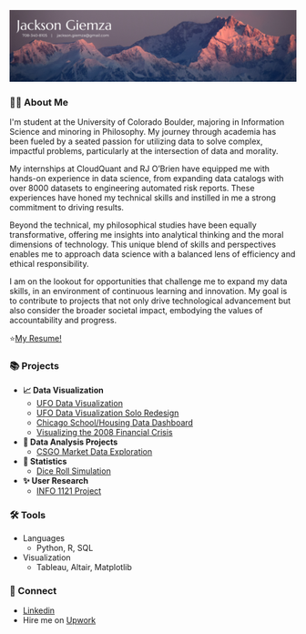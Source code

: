 ![Banner](https://github.com/JacksonGiemza/JacksonGiemza/blob/main/Jackson%20Giemza.png)

### 🙋‍♂️ About Me

I'm student at the University of Colorado Boulder, majoring in Information Science and minoring in Philosophy. My journey through academia has been fueled by a seated passion for utilizing data to solve complex, impactful problems, particularly at the intersection of data and morality.

My internships at CloudQuant and RJ O’Brien have equipped me with hands-on experience in data science, from expanding data catalogs with over 8000 datasets to engineering automated risk reports. These experiences have honed my technical skills and instilled in me a strong commitment to driving results.

Beyond the technical, my philosophical studies have been equally transformative, offering me insights into analytical thinking and the moral dimensions of technology. This unique blend of skills and perspectives enables me to approach data science with a balanced lens of efficiency and ethical responsibility.

I am on the lookout for opportunities that challenge me to expand my data skills, in an environment of continuous learning and innovation. My goal is to contribute to projects that not only drive technological advancement but also consider the broader societal impact, embodying the values of accountability and progress.

⭐[My Resume!](https://github.com/JacksonGiemza/JacksonGiemza/blob/main/Jackson_Giemza_Resume_2024.pdf)

### 📚 Projects

- <b>📈 Data Visualization</b>
  - [UFO Data Visualization](https://github.com/JacksonGiemza/ufo-data-vis-4602)
  - [UFO Data Visualization Solo Redesign](https://github.com/JacksonGiemza/info4602-final-solo-redesign)
  - [Chicago School/Housing Data Dashboard](https://github.com/JacksonGiemza/chi-data-dashboard)
  - [Visualizing the 2008 Financial Crisis](https://github.com/JacksonGiemza/2008-financial-crisis-visualizations)
- <b>🔎 Data Analysis Projects</b>
  - [CSGO Market Data Exploration](https://github.com/JacksonGiemza/csgo_market_data_analysis) 
- <b>🧪 Statistics</b>
  - [Dice Roll Simulation](https://github.com/JacksonGiemza/dice-roll-simulator)
- <b>✨ User Research</b>
  - [INFO 1121 Project](https://github.com/JacksonGiemza/info1121_project) 

### 🛠 Tools
- Languages
  - Python, R, SQL
- Visualization
  - Tableau, Altair, Matplotlib
  
### 👋 Connect

- [Linkedin](https://www.linkedin.com/in/jackson-giemza/)
- Hire me on [Upwork](https://www.upwork.com/freelancers/~019a597cca50b0200d)

<!--


Here are some ideas to get you started:

- 🔭 I’m currently working on ...
- 🌱 I’m currently learning ...
- 👯 I’m looking to collaborate on ...
- 🤔 I’m looking for help with ...
- 💬 Ask me about ...
- 📫 How to reach me: ...
- 😄 Pronouns: ...
- ⚡ Fun fact: ...
-->
